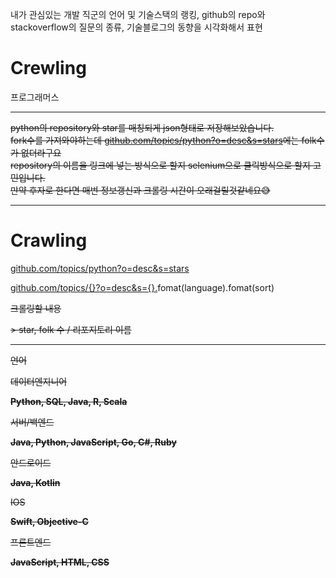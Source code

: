 내가 관심있는 개발 직군의 언어 및 기술스택의 랭킹, github의 repo와 stackoverflow의 질문의 종류, 기술블로그의 동향을 시각화해서 표현

# Crewling

프로그래머스

---

~~python의 repository와 star를 매칭되게 json형태로 저장해보았습니다.</br>~~
~~fork수를 가져와야하는데 [﻿github.com/topics/python?o=desc&s=stars](https://github.com/topics/python?o=desc&s=stars)에는 folk수가 없더라구요</br>~~
~~repository의 이름을 링크에 넣는 방식으로 할지 selenium으로 클릭방식으로 할지 고민입니다.</br>~~
~~만약 후자로 한다면 매번 정보갱신과 크롤링 시간이 오래걸릴것같네요😅~~

---

# Crawling

[﻿github.com/topics/python?o=desc&s=stars](https://github.com/topics/python?o=desc&s=stars) 

[﻿github.com/topics/{}?o=desc&s={}.](https://github.com/topics/python?o=desc&s=forks)fomat(language).fomat(sort) 

~~크롤링할 내용~~

~~> star, folk 수 / 리포지토리 이름~~

---

~~언어~~

~~데이터엔지니어~~

~~**Python, SQL, Java, R, Scala**~~

~~서버/백엔드~~

~~**Java, Python, JavaScript, Go, C#, Ruby**~~

~~안드로이드~~

~~**Java, Kotlin**~~

~~IOS~~

~~**Swift, Objective-C**~~

~~프론트엔드~~

~~**JavaScript, HTML, CSS**~~
